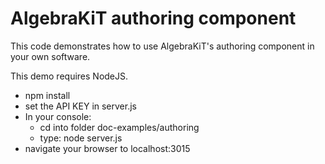 # AlgebraKiT authoring component
This code demonstrates how to use AlgebraKiT's authoring component in your own software.

This demo requires NodeJS.
- npm install
- set the API KEY in server.js
- In your console: 
    - cd into folder doc-examples/authoring
    - type: node server.js  
- navigate your browser to localhost:3015

